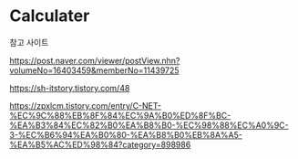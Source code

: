 # Calculater

참고 사이트

https://post.naver.com/viewer/postView.nhn?volumeNo=16403459&memberNo=11439725

https://sh-itstory.tistory.com/48

https://zpxlcm.tistory.com/entry/C-NET-%EC%9C%88%EB%8F%84%EC%9A%B0%ED%8F%BC-%EA%B3%84%EC%82%B0%EA%B8%B0-%EC%98%88%EC%A0%9C-3-%EC%B6%94%EA%B0%80-%EA%B8%B0%EB%8A%A5-%EA%B5%AC%ED%98%84?category=898986

